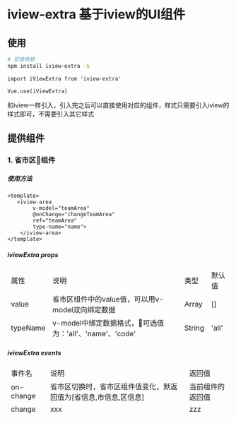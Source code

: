 # iview-extra  基于iview的UI组件


## 使用

``` bash
# 安装依赖
npm install iview-extra -S

```

``` JS
import iViewExtra from 'iview-extra'

Vue.use(iViewExtra)
```
和iview一样引入，引入完之后可以直接使用对应的组件，样式只需要引入iview的样式即可，不需要引入其它样式

## 提供组件

### 1. 省市区组件
##### 使用方法
```Vue
<template>
   <iview-area
        v-model="teamArea"
        @onChange="changeTeamArea"
        ref="teamArea"
        type-name="name">
    </iview-area> 
</template>
```
##### iviewExtra props
<table>
    <thead>
        <tr>
            <td>属性</td>
            <td>说明</td>
            <td>类型</td>
            <td>默认值</td>
        </tr>
        <tr>
            <td>value</td>
            <td>省市区组件中的value值，可以用v-model双向绑定数据</td>
            <td>Array</td>
            <td>[]</td> 
        </tr>
        <tr>
            <td>typeName</td>
            <td>v-model中绑定数据格式，可选值为：'all'、'name'、'code'</td>
            <td>String</td>
            <td>'all'</td> 
        </tr>
    </thead>
</table>

##### iviewExtra events
<table>
    <thead>
        <tr>
            <td>事件名</td>
            <td>说明</td>
            <td>返回值</td>
        </tr>
        <tr>
            <td>on-change</td>
            <td>省市区切换时，省市区组件值变化，默返回值为[省信息,市信息,区信息]</td>
            <td>当前组件的返回值</td>
        </tr>
        <tr>
            <td>change</td>
            <td>xxx</td>
            <td>zzz</td>
        </tr>
    </thead>
</table>